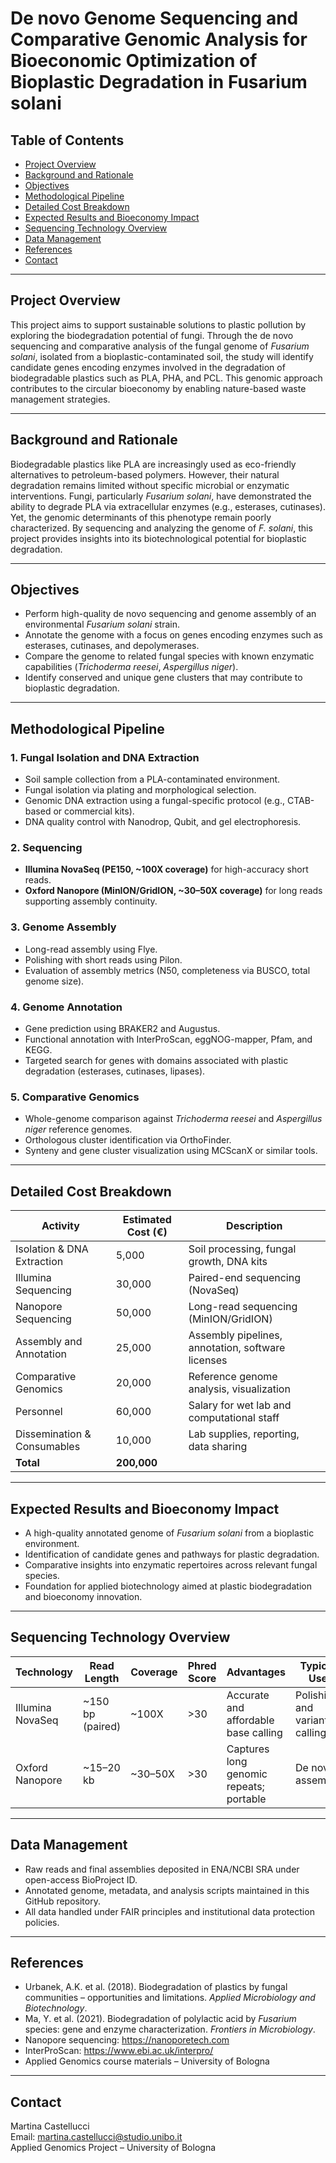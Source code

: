 # De novo Genome Sequencing and Comparative Genomic Analysis for Bioeconomic Optimization of Bioplastic Degradation in Fusarium solani

## Table of Contents

- [Project Overview](#project-overview)
- [Background and Rationale](#background-and-rationale)
- [Objectives](#objectives)
- [Methodological Pipeline](#methodological-pipeline)
- [Detailed Cost Breakdown](#detailed-cost-breakdown)
- [Expected Results and Bioeconomy Impact](#expected-results-and-bioeconomy-impact)
- [Sequencing Technology Overview](#sequencing-technology-overview)
- [Data Management](#data-management)
- [References](#references)
- [Contact](#contact)

---

## Project Overview
This project aims to support sustainable solutions to plastic pollution by exploring the biodegradation potential of fungi. Through the de novo sequencing and comparative analysis of the fungal genome of *Fusarium solani*, isolated from a bioplastic-contaminated soil, the study will identify candidate genes encoding enzymes involved in the degradation of biodegradable plastics such as PLA, PHA, and PCL. This genomic approach contributes to the circular bioeconomy by enabling nature-based waste management strategies.

---

## Background and Rationale
Biodegradable plastics like PLA are increasingly used as eco-friendly alternatives to petroleum-based polymers. However, their natural degradation remains limited without specific microbial or enzymatic interventions. Fungi, particularly *Fusarium solani*, have demonstrated the ability to degrade PLA via extracellular enzymes (e.g., esterases, cutinases). Yet, the genomic determinants of this phenotype remain poorly characterized. By sequencing and analyzing the genome of *F. solani*, this project provides insights into its biotechnological potential for bioplastic degradation.

---

## Objectives
- Perform high-quality de novo sequencing and genome assembly of an environmental *Fusarium solani* strain.
- Annotate the genome with a focus on genes encoding enzymes such as esterases, cutinases, and depolymerases.
- Compare the genome to related fungal species with known enzymatic capabilities (*Trichoderma reesei*, *Aspergillus niger*).
- Identify conserved and unique gene clusters that may contribute to bioplastic degradation.

---

## Methodological Pipeline

### 1. Fungal Isolation and DNA Extraction
- Soil sample collection from a PLA-contaminated environment.
- Fungal isolation via plating and morphological selection.
- Genomic DNA extraction using a fungal-specific protocol (e.g., CTAB-based or commercial kits).
- DNA quality control with Nanodrop, Qubit, and gel electrophoresis.

### 2. Sequencing
- **Illumina NovaSeq (PE150, ~100X coverage)** for high-accuracy short reads.
- **Oxford Nanopore (MinION/GridION, ~30–50X coverage)** for long reads supporting assembly continuity.

### 3. Genome Assembly
- Long-read assembly using Flye.
- Polishing with short reads using Pilon.
- Evaluation of assembly metrics (N50, completeness via BUSCO, total genome size).

### 4. Genome Annotation
- Gene prediction using BRAKER2 and Augustus.
- Functional annotation with InterProScan, eggNOG-mapper, Pfam, and KEGG.
- Targeted search for genes with domains associated with plastic degradation (esterases, cutinases, lipases).

### 5. Comparative Genomics
- Whole-genome comparison against *Trichoderma reesei* and *Aspergillus niger* reference genomes.
- Orthologous cluster identification via OrthoFinder.
- Synteny and gene cluster visualization using MCScanX or similar tools.

---

## Detailed Cost Breakdown

| Activity | Estimated Cost (€) | Description |
|-------------------------------|--------------------|-------------|
| Isolation & DNA Extraction | 5,000 | Soil processing, fungal growth, DNA kits |
| Illumina Sequencing | 30,000 | Paired-end sequencing (NovaSeq) |
| Nanopore Sequencing | 50,000 | Long-read sequencing (MinION/GridION) |
| Assembly and Annotation | 25,000 | Assembly pipelines, annotation, software licenses |
| Comparative Genomics | 20,000 | Reference genome analysis, visualization |
| Personnel | 60,000 | Salary for wet lab and computational staff |
| Dissemination & Consumables | 10,000 | Lab supplies, reporting, data sharing |
| **Total** | **200,000** |  |

---

## Expected Results and Bioeconomy Impact
- A high-quality annotated genome of *Fusarium solani* from a bioplastic environment.
- Identification of candidate genes and pathways for plastic degradation.
- Comparative insights into enzymatic repertoires across relevant fungal species.
- Foundation for applied biotechnology aimed at plastic biodegradation and bioeconomy innovation.

---

## Sequencing Technology Overview

| Technology       | Read Length      | Coverage      | Phred Score | Advantages                                              | Typical Use            |
|------------------|------------------|---------------|-------------|---------------------------------------------------------|------------------------|
| Illumina NovaSeq | ~150 bp (paired) | ~100X         | >30         | Accurate and affordable base calling                    | Polishing and variant calling |
| Oxford Nanopore  | ~15–20 kb        | ~30–50X       | >30         | Captures long genomic repeats; portable                  | De novo assembly       |

---

## Data Management
- Raw reads and final assemblies deposited in ENA/NCBI SRA under open-access BioProject ID.
- Annotated genome, metadata, and analysis scripts maintained in this GitHub repository.
- All data handled under FAIR principles and institutional data protection policies.

---

## References

- Urbanek, A.K. et al. (2018). Biodegradation of plastics by fungal communities – opportunities and limitations. *Applied Microbiology and Biotechnology*.
- Ma, Y. et al. (2021). Biodegradation of polylactic acid by *Fusarium* species: gene and enzyme characterization. *Frontiers in Microbiology*.
- Nanopore sequencing: https://nanoporetech.com  
- InterProScan: https://www.ebi.ac.uk/interpro/
- Applied Genomics course materials – University of Bologna

---

## Contact
Martina Castellucci  
Email: martina.castellucci@studio.unibo.it  
Applied Genomics Project – University of Bologna
